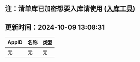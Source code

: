 ## 注：清单库已加密想要入库请使用 ([入库工具](https://github.com/BlankTMing/ManifestAutoUpdate/releases))

## 更新时间：2024-10-09 13:08:31
| AppID | 名称 | 类型  |
| :-------------------- | :----------------------------- | :----------- |
| 无 | 无 | 无 |
